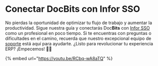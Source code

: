 # Conectar DocBits con Infor SSO

No pierdas la oportunidad de optimizar tu flujo de trabajo y aumentar la productividad. Sigue nuestra guía y conectarás Doc**Bits** con [Infor SSO](https://docbits.com/de/doc/docbits-mit-infor/infor-sso-de/) como un profesional en poco tiempo. Si te encuentras con preguntas o dificultades en el camino, recuerda que nuestro excepcional equipo de [soporte](https://docbits.com/de/doc/support-in-docbits/) está aquí para ayudarte. ¿Listo para revolucionar tu experiencia ERP? ¡Empecemos! 🚀🔗

{% embed url="https://youtu.be/RCbq-wA8aTQ" %}
